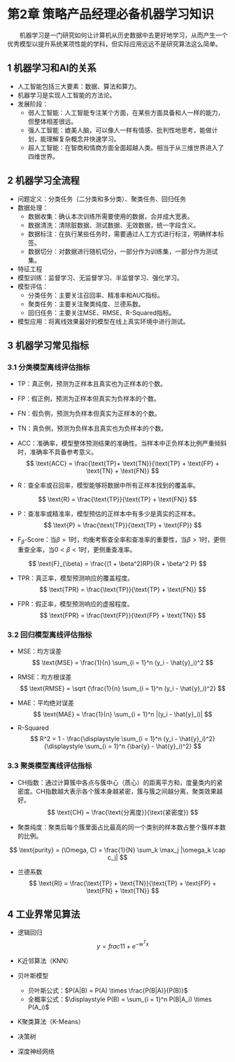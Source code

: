 # 第2章 策略产品经理必备机器学习知识

&emsp;&emsp;机器学习是一门研究如何让计算机从历史数据中去更好地学习，从而产生一个优秀模型以提升系统某项性能的学科，但实际应用远远不是研究算法这么简单。

## 1 机器学习和AI的关系

- 人工智能包括三大要素：数据、算法和算力。
- 机器学习是实现人工智能的方法论。
- 发展阶段：
  - 弱人工智能：人工智能专注某个方面，在某些方面具备和人一样的能力，但整体相差很远。
  - 强人工智能：媲美人脑，可以像人一样有情感、批判性地思考，能做计划，能理解复杂概念并快速学习。
  - 超人工智能：在智商和情商方面全面超越人类。相当于从三维世界进入了四维世界。

## 2 机器学习全流程

- 问题定义：分类任务（二分类和多分类）、聚类任务、回归任务
- 数据处理：
  - 数据收集：确认本次训练所需要使用的数据，合并成大宽表。
  - 数据清洗：清除脏数据、测试数据、无效数据，统一字段含义。
  - 数据标注：在执行某些任务时，需要通过人工方式进行标注，明确样本标签。
  - 数据切分：对数据进行随机切分，一部分作为训练集，一部分作为测试集。
- 特征工程
- 模型训练：监督学习、无监督学习、半监督学习、强化学习。
- 模型评估：
  - 分类任务：主要关注召回率、精准率和AUC指标。
  - 聚类任务：主要关注聚类纯度、兰德系数。
  - 回归任务：主要关注MSE、RMSE、R-Squared指标。
- 模型应用：将离线效果最好的模型在线上真实环境中进行测试。

## 3 机器学习常见指标

### 3.1 分类模型离线评估指标

- TP：真正例，预测为正样本且真实也为正样本的个数。
- FP：假正例，预测为正样本但真实为负样本的个数。
- FN：假负例，预测为负样本但真实为正样本的个数。
- TN：真负例，预测为负样本且真实也为负样本的个数。
- ACC：准确率，模型整体预测结果的准确性。当样本中正负样本比例严重倾斜时，准确率不具备参考意义。
$$
\text{ACC} = \frac{\text{TP}+ \text{TN}}{\text{TP} + \text{FP} + \text{TN} + \text{FN}}
$$

- R：查全率或召回率，模型能够将数据中所有正样本找到的覆盖率。

$$
\text{R} = \frac{\text{TP}}{\text{TP} + \text{FN}}
$$

- P：查准率或精准率，模型预估的正样本中有多少是真实的正样本。
$$
\text{P} = \frac{\text{TP}}{\text{TP} + \text{FP}}
$$

- $\text{F}_{\beta}$-Score：当$\beta=1$时，均衡考察查全率和查准率的重要性，当$\beta>1$时，更侧重查全率，当$0 < \beta < 1$时，更侧重查准率。

$$
\text{F}_{\beta} = \frac{(1 + \beta^2)RP}{R + \beta^2 P}
$$

- TPR：真正率，模型预测响应的覆盖程度。
$$
\text{TPR} = \frac{\text{TP}}{\text{TP} + \text{FN}}
$$

- FPR：假正率，模型预测响应的虚报程度。
$$
\text{FPR} = \frac{\text{FP}}{\text{FP} + \text{TN}}
$$

### 3.2 回归模型离线评估指标

- MSE：均方误差
$$
\text{MSE} = \frac{1}{n} \sum_{i = 1}^n (y_i - \hat{y}_i)^2
$$

- RMSE：均方根误差
$$
\text{RMSE} = \sqrt {\frac{1}{n} \sum_{i = 1}^n (y_i - \hat{y}_i)^2}
$$

- MAE：平均绝对误差
$$
\text{MAE} = \frac{1}{n} \sum_{i = 1}^n |(y_i - \hat{y}_i)|
$$

- R-Squared
$$
R^2 = 1 - \frac{\displaystyle \sum_{i = 1}^n (y_i - \hat{y}_i)^2}{\displaystyle \sum_{i = 1}^n (\bar{y} - \hat{y}_i)^2}
$$

### 3.3 聚类模型离线评估指标

- CH指数：通过计算簇中各点与簇中心（质心）的距离平方和，度量类内的紧密度。CH指数越大表示各个簇本身越紧密，簇与簇之间越分离，聚类效果越好。
$$
\text{CH} = \frac{\text{分离度}}{\text{紧密度}}
$$

- 聚类纯度：聚类后每个簇里面占比最高的同一个类别的样本数占整个簇样本数的比例。

$$
\text{purity} = (\Omega, C) = \frac{1}{N} \sum_k \max_j |\omega_k \cap c_j|
$$

- 兰德系数
$$
\text{RI} = \frac{\text{TP} + \text{TN}}{\text{TP} + \text{FP} + \text{FN} + \text{TN}}
$$

## 4 工业界常见算法

- 逻辑回归
$$
y = frac{1}{1 + e^{-w^T x}}
$$

- K近邻算法（KNN）
- 贝叶斯模型
  - 贝叶斯公式：$P(A|B) = P(A) \times \frac{P(B|A)}{P(B)}$
  - 全概率公式：$\displaystyle P(B) = \sum_{i = 1}^n P(B|A_i) \times P(A_i)$
- K聚类算法（K-Means）
- 决策树
- 深度神经网络

